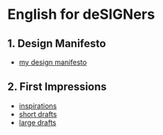 # English for deSIGNers
## 1. Design Manifesto
- [my design manifesto](presentation-manifesto/my_manifesto.md)
## 2. First Impressions
- [inspirations](first-impression/designers.md)
- [short drafts](first-impression/drafts-shortimpression.md)
- [large drafts](first-impression/drafts-largeimpression.md)

